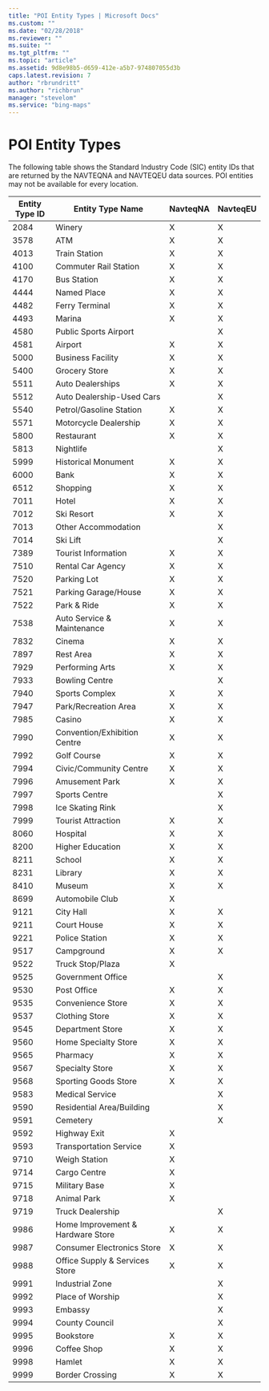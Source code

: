 ```yaml
---
title: "POI Entity Types | Microsoft Docs"
ms.custom: ""
ms.date: "02/28/2018"
ms.reviewer: ""
ms.suite: ""
ms.tgt_pltfrm: ""
ms.topic: "article"
ms.assetid: 9d8e98b5-d659-412e-a5b7-974807055d3b
caps.latest.revision: 7
author: "rbrundritt"
ms.author: "richbrun"
manager: "stevelom"
ms.service: "bing-maps"
---
```

# POI Entity Types
The following table shows the Standard Industry Code (SIC) entity IDs that are returned by the NAVTEQNA and NAVTEQEU data sources. POI entities may not be available for every location.  
  
|Entity Type ID|Entity Type Name|NavteqNA|NavteqEU|  
|--------------------|----------------------|--------------|--------------|  
|2084|Winery|X|X|  
|3578|ATM|X|X|  
|4013|Train Station|X|X|  
|4100|Commuter Rail Station|X|X|  
|4170|Bus Station|X|X|  
|4444|Named Place|X|X|  
|4482|Ferry Terminal|X|X|  
|4493|Marina|X|X|  
|4580|Public Sports Airport||X|  
|4581|Airport|X|X|  
|5000|Business Facility|X|X|  
|5400|Grocery Store|X|X|  
|5511|Auto Dealerships|X|X|  
|5512|Auto Dealership-Used Cars||X|  
|5540|Petrol/Gasoline Station|X|X|  
|5571|Motorcycle Dealership|X|X|  
|5800|Restaurant|X|X|  
|5813|Nightlife||X|  
|5999|Historical Monument|X|X|  
|6000|Bank|X|X|  
|6512|Shopping|X|X|  
|7011|Hotel|X|X|  
|7012|Ski Resort|X|X|  
|7013|Other Accommodation||X|  
|7014|Ski Lift||X|  
|7389|Tourist Information|X|X|  
|7510|Rental Car Agency|X|X|  
|7520|Parking Lot|X|X|  
|7521|Parking Garage/House|X|X|  
|7522|Park & Ride|X|X|  
|7538|Auto Service & Maintenance|X|X|  
|7832|Cinema|X|X|  
|7897|Rest Area|X|X|  
|7929|Performing Arts|X|X|  
|7933|Bowling Centre||X|  
|7940|Sports Complex|X|X|  
|7947|Park/Recreation Area|X|X|  
|7985|Casino|X|X|  
|7990|Convention/Exhibition Centre|X|X|  
|7992|Golf Course|X|X|  
|7994|Civic/Community Centre|X|X|  
|7996|Amusement Park|X|X|  
|7997|Sports Centre||X|  
|7998|Ice Skating Rink||X|  
|7999|Tourist Attraction|X|X|  
|8060|Hospital|X|X|  
|8200|Higher Education|X|X|  
|8211|School|X|X|  
|8231|Library|X|X|  
|8410|Museum|X|X|  
|8699|Automobile Club|X||  
|9121|City Hall|X|X|  
|9211|Court House|X|X|  
|9221|Police Station|X|X|  
|9517|Campground|X|X|  
|9522|Truck Stop/Plaza|X||  
|9525|Government Office||X|  
|9530|Post Office|X|X|  
|9535|Convenience Store|X|X|  
|9537|Clothing Store|X|X|  
|9545|Department Store|X|X|  
|9560|Home Specialty Store|X|X|  
|9565|Pharmacy|X|X|  
|9567|Specialty Store|X|X|  
|9568|Sporting Goods Store|X|X|  
|9583|Medical Service||X|  
|9590|Residential Area/Building||X|  
|9591|Cemetery||X|  
|9592|Highway Exit|X||  
|9593|Transportation Service|X||  
|9710|Weigh Station|X||  
|9714|Cargo Centre|X||  
|9715|Military Base|X||  
|9718|Animal Park|X||  
|9719|Truck Dealership||X|  
|9986|Home Improvement & Hardware Store|X|X|  
|9987|Consumer Electronics Store|X|X|  
|9988|Office Supply & Services Store|X|X|  
|9991|Industrial Zone||X|  
|9992|Place of Worship||X|  
|9993|Embassy||X|  
|9994|County Council||X|  
|9995|Bookstore|X|X|  
|9996|Coffee Shop|X|X|  
|9998|Hamlet|X|X|  
|9999|Border Crossing|X|X|